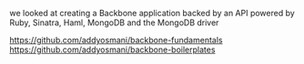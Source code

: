 we looked at creating a Backbone application backed by an API powered
by Ruby, Sinatra, Haml, MongoDB and the MongoDB driver

https://github.com/addyosmani/backbone-fundamentals
https://github.com/addyosmani/backbone-boilerplates